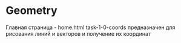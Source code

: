 # Geometry
Главная страница - home.html
task-1-0-coords предназначен для рисования линий и векторов и получение их координат
